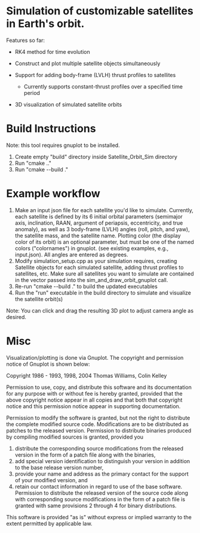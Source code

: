 # Simulation of customizable satellites in Earth's orbit. 

Features so far:

- RK4 method for time evolution

- Construct and plot multiple satellite objects simultaneously

- Support for adding body-frame (LVLH) thrust profiles to satellites

   - Currently supports constant-thrust profiles over a specified time period

- 3D visualization of simulated satellite orbits


# Build Instructions
Note: this tool requires gnuplot to be installed.

1. Create empty "build" directory inside Satellite_Orbit_Sim directory
2. Run "cmake .."
3. Run "cmake --build ."

# Example workflow
1. Make an input json file for each satellite you'd like to simulate. Currently, each satellite is defined by its 6 initial orbital parameters (semimajor axis, inclination, RAAN, argument of periapsis, eccentricity, and true anomaly), as well as 3 body-frame (LVLH) angles (roll, pitch, and yaw), the satellite mass, and the satellite name. Plotting color (the display color of its orbit) is an optional parameter, but must be one of the named colors ("colornames") in gnuplot. (see existing examples, e.g., input.json). All angles are entered as degrees.
2. Modify simulation_setup.cpp as your simulation requires, creating Satellite objects for each simulated satellite, adding thrust profiles to satellites, etc. Make sure all satellites you want to simulate are contained in the vector passed into the sim_and_draw_orbit_gnuplot call.
3. Re-run "cmake --build ." to build the updated executables
4. Run the "run" executable in the build directory to simulate and visualize the satellite orbit(s)

Note: You can click and drag the resulting 3D plot to adjust camera angle as desired.

# Misc
Visualization/plotting is done via Gnuplot. The copyright and permission notice of Gnuplot is shown below:

Copyright 1986 - 1993, 1998, 2004   Thomas Williams, Colin Kelley

Permission to use, copy, and distribute this software and its
documentation for any purpose with or without fee is hereby granted,
provided that the above copyright notice appear in all copies and
that both that copyright notice and this permission notice appear
in supporting documentation.

Permission to modify the software is granted, but not the right to
distribute the complete modified source code.  Modifications are to
be distributed as patches to the released version.  Permission to
distribute binaries produced by compiling modified sources is granted,
provided you
  1. distribute the corresponding source modifications from the
   released version in the form of a patch file along with the binaries,
  2. add special version identification to distinguish your version
   in addition to the base release version number,
  3. provide your name and address as the primary contact for the
   support of your modified version, and
  4. retain our contact information in regard to use of the base
   software.
Permission to distribute the released version of the source code along
with corresponding source modifications in the form of a patch file is
granted with same provisions 2 through 4 for binary distributions.

This software is provided "as is" without express or implied warranty
to the extent permitted by applicable law.
